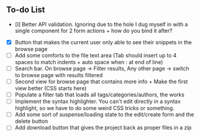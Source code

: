 ## To-do List
- [I] Better API validation. Ignoring due to the hole I dug myself in with a single component for 2 form actions + how do you bind it after?
- [X] Button that makes the current user only able to see their snippets in the browse page
- [ ] Add some comforts to the file text area (Tab should insert up to 4 spaces to match indents + auto space when : at end of line)
- [ ] Search bar. On browse page → Filter results, Any other page → switch to browse page with results filtered
- [ ] Second view for browse page that contains more info + Make the first view better (CSS starts here)
- [ ] Populate a filter tab that loads all tags/categories/authors, the works
- [ ] Implement the syntax highlighter. You can't edit directly in a syntax highlight, so we have to do some weird CSS tricks or something.
- [ ] Add some sort of suspense/loading state to the edit/create form and the delete button
- [ ] Add download button that gives the project back as proper files in a zip 
